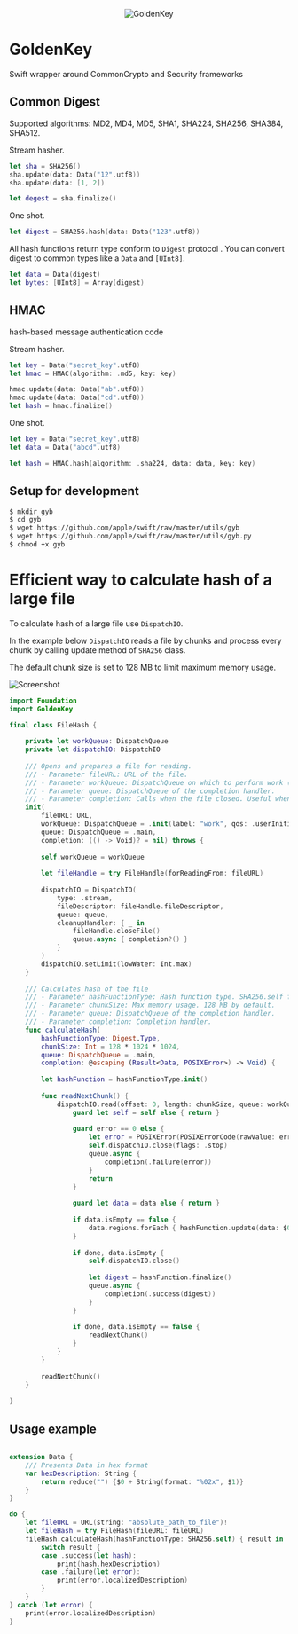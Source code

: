 <p align="center">
    <img src="https://user-images.githubusercontent.com/1762267/60340408-2676e580-99b4-11e9-8661-c42d4bb7461b.png" alt="GoldenKey">
</p>

# GoldenKey

Swift wrapper around CommonCrypto and Security frameworks

## Common Digest

Supported algorithms: MD2, MD4, MD5, SHA1, SHA224, SHA256, SHA384, SHA512.

Stream hasher.

```swift
let sha = SHA256()
sha.update(data: Data("12".utf8))
sha.update(data: [1, 2])

let degest = sha.finalize()
```

One shot.

```swift
let digest = SHA256.hash(data: Data("123".utf8))
```

All hash functions return type conform to `Digest` protocol .
You can convert digest to common types like a `Data` and `[UInt8]`.

```swift
let data = Data(digest)
let bytes: [UInt8] = Array(digest)
```

## HMAC
hash-based message authentication code

Stream hasher.

```swift
let key = Data("secret_key".utf8)
let hmac = HMAC(algorithm: .md5, key: key)

hmac.update(data: Data("ab".utf8))
hmac.update(data: Data("cd".utf8))
let hash = hmac.finalize()
```

One shot.

```swift
let key = Data("secret_key".utf8)
let data = Data("abcd".utf8)

let hash = HMAC.hash(algorithm: .sha224, data: data, key: key)
```

## Setup for development

```bash
$ mkdir gyb
$ cd gyb
$ wget https://github.com/apple/swift/raw/master/utils/gyb
$ wget https://github.com/apple/swift/raw/master/utils/gyb.py
$ chmod +x gyb
```

# Efficient way to calculate hash of a large file

To calculate hash of a large file use `DispatchIO`.

In the example below `DispatchIO` reads a file by chunks and process every chunk by calling update method of `SHA256` class.

The default chunk size is set to 128 MB to limit maximum memory usage.

![Screenshot](./scr.png)

```swift
import Foundation
import GoldenKey

final class FileHash {
    
    private let workQueue: DispatchQueue
    private let dispatchIO: DispatchIO
    
    /// Opens and prepares a file for reading.
    /// - Parameter fileURL: URL of the file.
    /// - Parameter workQueue: DispatchQueue on which to perform work (read and calculating hash).
    /// - Parameter queue: DispatchQueue of the completion handler.
    /// - Parameter completion: Calls when the file closed. Useful when you want to calculate hash of multiple files sequentially.
    init(
        fileURL: URL,
        workQueue: DispatchQueue = .init(label: "work", qos: .userInitiated),
        queue: DispatchQueue = .main,
        completion: (() -> Void)? = nil) throws {
        
        self.workQueue = workQueue
        
        let fileHandle = try FileHandle(forReadingFrom: fileURL)
        
        dispatchIO = DispatchIO(
            type: .stream,
            fileDescriptor: fileHandle.fileDescriptor,
            queue: queue,
            cleanupHandler: { _ in
                fileHandle.closeFile()
                queue.async { completion?() }
            }
        )
        dispatchIO.setLimit(lowWater: Int.max)
    }
    
    /// Calculates hash of the file
    /// - Parameter hashFunctionType: Hash function type. SHA256.self for example.
    /// - Parameter chunkSize: Max memory usage. 128 MB by default.
    /// - Parameter queue: DispatchQueue of the completion handler.
    /// - Parameter completion: Completion handler.
    func calculateHash(
        hashFunctionType: Digest.Type,
        chunkSize: Int = 128 * 1024 * 1024,
        queue: DispatchQueue = .main,
        completion: @escaping (Result<Data, POSIXError>) -> Void) {
        
        let hashFunction = hashFunctionType.init()
        
        func readNextChunk() {
            dispatchIO.read(offset: 0, length: chunkSize, queue: workQueue) { [weak self] (done, data, error) in
                guard let self = self else { return }
                
                guard error == 0 else {
                    let error = POSIXError(POSIXErrorCode(rawValue: error)!)
                    self.dispatchIO.close(flags: .stop)
                    queue.async {
                        completion(.failure(error))
                    }
                    return
                }
                
                guard let data = data else { return }
                
                if data.isEmpty == false {
                    data.regions.forEach { hashFunction.update(data: $0) }
                }
                
                if done, data.isEmpty {
                    self.dispatchIO.close()
                    
                    let digest = hashFunction.finalize()
                    queue.async {
                        completion(.success(digest))
                    }
                }
                
                if done, data.isEmpty == false {
                    readNextChunk()
                }
            }
        }
        
        readNextChunk()
    }
    
}
```

## Usage example
```swift

extension Data {
    /// Presents Data in hex format
    var hexDescription: String {
        return reduce("") {$0 + String(format: "%02x", $1)}
    }
}

do {
    let fileURL = URL(string: "absolute_path_to_file")!
    let fileHash = try FileHash(fileURL: fileURL)
    fileHash.calculateHash(hashFunctionType: SHA256.self) { result in
        switch result {
        case .success(let hash):
            print(hash.hexDescription)
        case .failure(let error):
            print(error.localizedDescription)
        }
    }
} catch (let error) {
    print(error.localizedDescription)
}
```